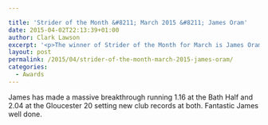 ```yaml
---

title: 'Strider of the Month &#8211; March 2015 &#8211; James Oram'
date: 2015-04-02T22:13:39+01:00
author: Clark Lawson
excerpt: '<p>The winner of Strider of the Month for March is James Oram.</p>'
layout: post
permalink: /2015/04/strider-of-the-month-march-2015-james-oram/
categories:
  - Awards
---
```

James has made a massive breakthrough running 1.16 at the Bath Half and 2.04 at the Gloucester 20 setting new club records at both. Fantastic James well done.